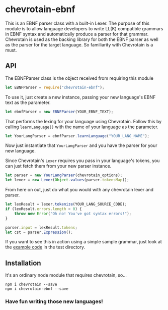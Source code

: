 # chevrotain-ebnf

This is an EBNF parser class with a built-in Lexer. The purpose of this module is to allow language developers to write LL(K) compatible grammars in EBNF syntax and automatically produce a parser for that grammar. Chevrotain is used as the backing library for both the EBNF parser as well as the parser for the target language. So familiarity with Chevrotain is a must.

## API
The EBNFParser class is the object received from requiring this module

```js
let EBNFParser = require("chevrotain-ebnf");
```

To use it, just create a new instance, passing your new language's EBNF text as the parameter.

```js
let ebnfParser = new EBNFParser(YOUR_EBNF_TEXT);
```

That performs the lexing for your language using Chevrotain. Follow this by calling `learnLanguage()` with the name of your language as the parameter.

```js
let YourLangParser = ebnfParser.learnLanguage("YOUR_LANG_NAME");
```

Now just instantiate that `YourLangParser` and you have the parser for your new language.

Since Chevrotain's `Lexer` requires you pass in your language's tokens, you can just fetch them from your new parser instance.

```js
let parser = new YourLangParser(chevrotain_options);
let lexer = new Lexer(Object.values(parser.tokensMap));
```

From here on out, just do what you would with any chevrotain lexer and parser.

```js
let lexResult = lexer.tokenize(YOUR_LANG_SOURCE_CODE);
if (lexResult.errors.length > 0) {
    throw new Error("Oh no! You've got syntax errors!");
}

parser.input = lexResult.tokens;
let cst = parser.Expression();
```

If you want to see this in action using a simple sample grammar, just look at the [example code](./test/index.js) in the test directory.

## Installation
It's an ordinary node module that requires chevrotain, so...

```
npm i chevrotain --save
npm i chevrotain-ebnf --save
```


### Have fun writing those new languages!
